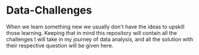 # Data-Challenges
When we learn something new we usually don't have the ideas to upskill those learning. Keeping that in mind this repository will contain all the challenges I will take in my journey of data analysis, and all the solution with their respective question will be given here. 
